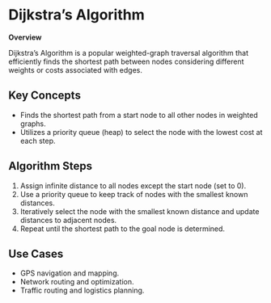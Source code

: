 # Dijkstra’s Algorithm

**Overview**

Dijkstra’s Algorithm is a popular weighted-graph traversal algorithm that efficiently finds the shortest path between nodes considering different weights or costs associated with edges.

## Key Concepts
- Finds the shortest path from a start node to all other nodes in weighted graphs.
- Utilizes a priority queue (heap) to select the node with the lowest cost at each step.

## Algorithm Steps
1. Assign infinite distance to all nodes except the start node (set to 0).
2. Use a priority queue to keep track of nodes with the smallest known distances.
3. Iteratively select the node with the smallest known distance and update distances to adjacent nodes.
4. Repeat until the shortest path to the goal node is determined.

## Use Cases
- GPS navigation and mapping.
- Network routing and optimization.
- Traffic routing and logistics planning.
